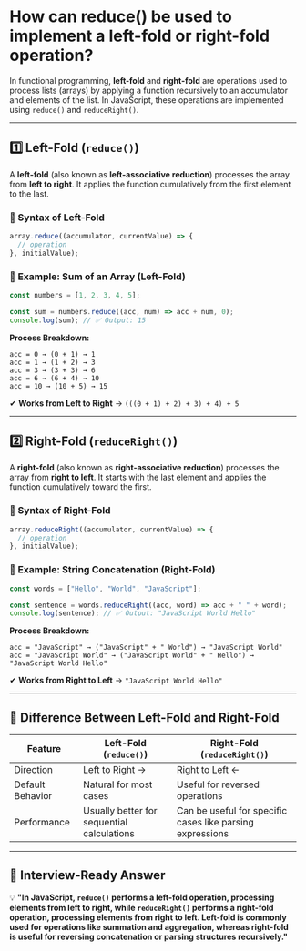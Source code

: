 # How can reduce() be used to implement a left-fold or right-fold operation?

In functional programming, **left-fold** and **right-fold** are operations used to process lists (arrays) by applying a function recursively to an accumulator and elements of the list. In JavaScript, these operations are implemented using `reduce()` and `reduceRight()`.

---

## **1️⃣ Left-Fold (`reduce()`)**
A **left-fold** (also known as **left-associative reduction**) processes the array from **left to right**. It applies the function cumulatively from the first element to the last.

### **🔹 Syntax of Left-Fold**
```javascript
array.reduce((accumulator, currentValue) => {
  // operation
}, initialValue);
```

### **🔹 Example: Sum of an Array (Left-Fold)**
```javascript
const numbers = [1, 2, 3, 4, 5];

const sum = numbers.reduce((acc, num) => acc + num, 0);
console.log(sum); // ✅ Output: 15
```
**Process Breakdown:**
```
acc = 0 → (0 + 1) → 1
acc = 1 → (1 + 2) → 3
acc = 3 → (3 + 3) → 6
acc = 6 → (6 + 4) → 10
acc = 10 → (10 + 5) → 15
```
✔ **Works from Left to Right** → `(((0 + 1) + 2) + 3) + 4) + 5`

---

## **2️⃣ Right-Fold (`reduceRight()`)**
A **right-fold** (also known as **right-associative reduction**) processes the array from **right to left**. It starts with the last element and applies the function cumulatively toward the first.

### **🔹 Syntax of Right-Fold**
```javascript
array.reduceRight((accumulator, currentValue) => {
  // operation
}, initialValue);
```

### **🔹 Example: String Concatenation (Right-Fold)**
```javascript
const words = ["Hello", "World", "JavaScript"];

const sentence = words.reduceRight((acc, word) => acc + " " + word);
console.log(sentence); // ✅ Output: "JavaScript World Hello"
```
**Process Breakdown:**
```
acc = "JavaScript" → ("JavaScript" + " World") → "JavaScript World"
acc = "JavaScript World" → ("JavaScript World" + " Hello") → "JavaScript World Hello"
```
✔ **Works from Right to Left** → `"JavaScript World Hello"`

---

## **🔄 Difference Between Left-Fold and Right-Fold**
| Feature            | Left-Fold (`reduce()`) | Right-Fold (`reduceRight()`) |
|--------------------|----------------------|----------------------|
| Direction         | Left to Right →       | Right to Left ←      |
| Default Behavior  | Natural for most cases | Useful for reversed operations |
| Performance      | Usually better for sequential calculations | Can be useful for specific cases like parsing expressions |

---

## **📌 Interview-Ready Answer**
💡 **"In JavaScript, `reduce()` performs a left-fold operation, processing elements from left to right, while `reduceRight()` performs a right-fold operation, processing elements from right to left. Left-fold is commonly used for operations like summation and aggregation, whereas right-fold is useful for reversing concatenation or parsing structures recursively."**  
